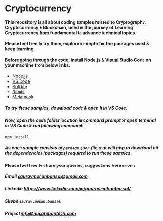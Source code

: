 # Cryptocurrency
#### This repository is all about coding samples related to Cryptography, Cryptocurrency & Blockchain, used in the journey of Learning Cryptocurrency from fundamental to advance technical topics.

#### Please feel free to try them, explore in-depth for the packages used & keep learning.

#### Before going through the code, install Node.js & Visual Studio Code on your machine from below links:
- [Node.js](https://nodejs.org/en/)
- [VS Code](https://code.visualstudio.com/)
- [Solidity](https://solidity.readthedocs.io/en/v0.6.12/)
- [Remix](https://remix.ethereum.org/)
- [Metamask](https://metamask.io/)

##### To try these samples, download code & open it in VS Code.
##### Now, open the code folder location in command prompt or open terminal in VS Code & run following command:
```
npm install
```
##### As each sample consists of `package.json` file that will help to download all the dependencies (packages) required to run these samples.


#### Please feel free to share your queries, suggestions here or on :
   ##### Email    gauravmohanbansal@gmail.com
   ##### LinkedIn https://www.linkedin.com/in/gauravmohanbansal/
   ##### Skype    ```gaurav.mohan.bansal```
   ##### Project  info@nugatebantech.com
